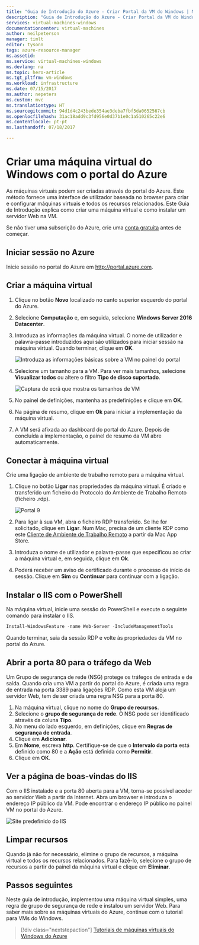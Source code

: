 ```yaml
---
title: "Guia de Introdução do Azure - Criar Portal da VM do Windows | Microsoft Docs"
description: "Guia de Introdução do Azure - Criar Portal da VM do Windows"
services: virtual-machines-windows
documentationcenter: virtual-machines
author: neilpeterson
manager: timlt
editor: tysonn
tags: azure-resource-manager
ms.assetid: 
ms.service: virtual-machines-windows
ms.devlang: na
ms.topic: hero-article
ms.tgt_pltfrm: vm-windows
ms.workload: infrastructure
ms.date: 07/15/2017
ms.author: nepeters
ms.custom: mvc
ms.translationtype: HT
ms.sourcegitcommit: 94d1d4c243bede354ae3deba7fbf5da0652567cb
ms.openlocfilehash: 31ac18add9c3fd956e0d37b1e0c1a510265c22e6
ms.contentlocale: pt-pt
ms.lasthandoff: 07/18/2017

---
```


# <a name="create-a-windows-virtual-machine-with-the-azure-portal"></a>Criar uma máquina virtual do Windows com o portal do Azure

As máquinas virtuais podem ser criadas através do portal do Azure. Este método fornece uma interface de utilizador baseada no browser para criar e configurar máquinas virtuais e todos os recursos relacionados. Este Guia de Introdução explica como criar uma máquina virtual e como instalar um servidor Web na VM.

Se não tiver uma subscrição do Azure, crie uma [conta gratuita](https://azure.microsoft.com/free/?WT.mc_id=A261C142F) antes de começar.

## <a name="log-in-to-azure"></a>Iniciar sessão no Azure

Inicie sessão no portal do Azure em http://portal.azure.com.

## <a name="create-virtual-machine"></a>Criar a máquina virtual

1. Clique no botão **Novo** localizado no canto superior esquerdo do portal do Azure.

2. Selecione **Computação** e, em seguida, selecione **Windows Server 2016 Datacenter**. 

3. Introduza as informações da máquina virtual. O nome de utilizador e palavra-passe introduzidos aqui são utilizados para iniciar sessão na máquina virtual. Quando terminar, clique em **OK**.

    ![Introduza as informações básicas sobre a VM no painel do portal](./media/quick-create-portal/create-windows-vm-portal-basic-blade.png)  

4. Selecione um tamanho para a VM. Para ver mais tamanhos, selecione **Visualizar todos** ou altere o filtro **Tipo de disco suportado**. 

    ![Captura de ecrã que mostra os tamanhos de VM](./media/quick-create-portal/create-windows-vm-portal-sizes.png)  

5. No painel de definições, mantenha as predefinições e clique em **OK**.

6. Na página de resumo, clique em **Ok** para iniciar a implementação da máquina virtual.

7. A VM será afixada ao dashboard do portal do Azure. Depois de concluída a implementação, o painel de resumo da VM abre automaticamente.


## <a name="connect-to-virtual-machine"></a>Conectar à máquina virtual

Crie uma ligação de ambiente de trabalho remoto para a máquina virtual.

1. Clique no botão **Ligar** nas propriedades da máquina virtual. É criado e transferido um ficheiro do Protocolo do Ambiente de Trabalho Remoto (ficheiro .rdp).

    ![Portal 9](./media/quick-create-portal/quick-create-portal/portal-quick-start-9.png) 

2. Para ligar à sua VM, abra o ficheiro RDP transferido. Se lhe for solicitado, clique em **Ligar**. Num Mac, precisa de um cliente RDP como este [Cliente de Ambiente de Trabalho Remoto](https://itunes.apple.com/us/app/microsoft-remote-desktop/id715768417?mt=12) a partir da Mac App Store.

3. Introduza o nome de utilizador e palavra-passe que especificou ao criar a máquina virtual e, em seguida, clique em **Ok**.

4. Poderá receber um aviso de certificado durante o processo de início de sessão. Clique em **Sim** ou **Continuar** para continuar com a ligação.


## <a name="install-iis-using-powershell"></a>Instalar o IIS com o PowerShell

Na máquina virtual, inicie uma sessão do PowerShell e execute o seguinte comando para instalar o IIS.

```powershell
Install-WindowsFeature -name Web-Server -IncludeManagementTools
```

Quando terminar, saia da sessão RDP e volte às propriedades da VM no portal do Azure.

## <a name="open-port-80-for-web-traffic"></a>Abrir a porta 80 para o tráfego da Web 

Um Grupo de segurança de rede (NSG) protege os tráfegos de entrada e de saída. Quando cria uma VM a partir do portal do Azure, é criada uma regra de entrada na porta 3389 para ligações RDP. Como esta VM aloja um servidor Web, tem de ser criada uma regra NSG para a porta 80.

1. Na máquina virtual, clique no nome do **Grupo de recursos**.
2. Selecione o **grupo de segurança de rede**. O NSG pode ser identificado através da coluna **Tipo**. 
3. No menu do lado esquerdo, em definições, clique em **Regras de segurança de entrada**.
4. Clique em **Adicionar**.
5. Em **Nome**, escreva **http**. Certifique-se de que o **Intervalo da porta** está definido como 80 e a **Ação** está definida como **Permitir**. 
6. Clique em **OK**.


## <a name="view-the-iis-welcome-page"></a>Ver a página de boas-vindas do IIS

Com o IIS instalado e a porta 80 aberta para a VM, torna-se possível aceder ao servidor Web a partir da Internet. Abra um browser e introduza o endereço IP público da VM. Pode encontrar o endereço IP público no painel VM no portal do Azure.

![Site predefinido do IIS](./media/quick-create-powershell/default-iis-website.png) 

## <a name="clean-up-resources"></a>Limpar recursos

Quando já não for necessário, elimine o grupo de recursos, a máquina virtual e todos os recursos relacionados. Para fazê-lo, selecione o grupo de recursos a partir do painel da máquina virtual e clique em **Eliminar**.

## <a name="next-steps"></a>Passos seguintes

Neste guia de introdução, implementou uma máquina virtual simples, uma regra de grupo de segurança de rede e instalou um servidor Web. Para saber mais sobre as máquinas virtuais do Azure, continue com o tutorial para VMs do Windows.

> [!div class="nextstepaction"]
> [Tutoriais de máquinas virtuais do Windows do Azure](./tutorial-manage-vm.md)

